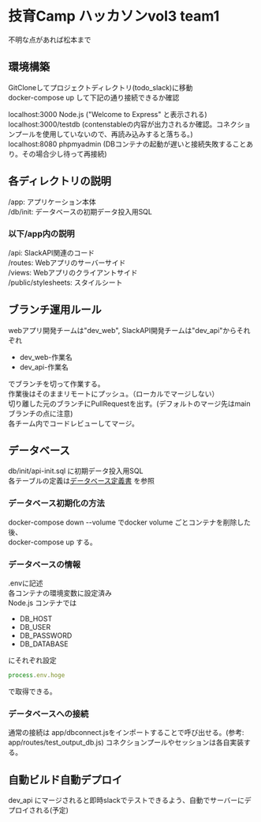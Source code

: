 # 技育Camp ハッカソンvol3 team1
不明な点があれば松本まで

## 環境構築
GitCloneしてプロジェクトディレクトリ(todo_slack)に移動  
docker-compose up して下記の通り接続できるか確認  

localhost:3000 Node.js ("Welcome to Express" と表示される)  
localhost:3000/testdb (contenstableの内容が出力されるか確認。コネクションプールを使用していないので、再読み込みすると落ちる。)  
localhost:8080 phpmyadmin (DBコンテナの起動が遅いと接続失敗することあり。その場合少し待って再接続)

## 各ディレクトリの説明
/app: アプリケーション本体  
/db/init: データベースの初期データ投入用SQL

### 以下/app内の説明
/api: SlackAPI関連のコード  
/routes: Webアプリのサーバーサイド  
/views: Webアプリのクライアントサイド  
/public/stylesheets: スタイルシート  

## ブランチ運用ルール
webアプリ開発チームは"dev_web", SlackAPI開発チームは"dev_api"からそれぞれ  

- dev_web-作業名  
- dev_api-作業名  

でブランチを切って作業する。  
作業後はそのままリモートにプッシュ。（ローカルでマージしない）  
切り離した元のブランチにPullRequestを出す。(デフォルトのマージ先はmainブランチの点に注意)  
各チーム内でコードレビューしてマージ。  

## データベース
db/init/api-init.sql に初期データ投入用SQL  
各テーブルの定義は[データベース定義書](https://docs.google.com/spreadsheets/d/1yEc-2q_Qkn_qyD72VNzlY2g4Kw5G5azJIhhklzH8U5w/edit?usp=sharing) を参照

### データベース初期化の方法
docker-compose down --volume でdocker volume ごとコンテナを削除した後、  
docker-compose up する。  

### データベースの情報
.envに記述  
各コンテナの環境変数に設定済み  
Node.js コンテナでは  

- DB_HOST
- DB_USER
- DB_PASSWORD
- DB_DATABASE

にそれぞれ設定  

```getdbinfo.js
process.env.hoge  
```

で取得できる。

### データベースへの接続

通常の接続は app/dbconnect.jsをインポートすることで呼び出せる。(参考: app/routes/test_output_db.js)
コネクションプールやセッションは各自実装する。


## 自動ビルド自動デプロイ
dev_api にマージされると即時slackでテストできるよう、自動でサーバーにデプロイされる(予定)
